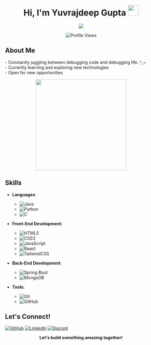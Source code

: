 <h1 align="center"><b>Hi, I'm Yuvrajdeep Gupta</b> <img src="https://user-images.githubusercontent.com/73097560/115834477-dbab4500-a447-11eb-908a-139a6edaec5c.gif" width="35"></h1>

<p align="center">
  <a href="https://github.com/DenverCoder1/readme-typing-svg"><img src="https://readme-typing-svg.herokuapp.com?font=Time+New+Roman&color=cyan&size=25&center=true&vCenter=true&width=600&height=100&lines=Welcome+to+my+GitHub+Profile!;I'm+a+Full-Stack+Developer;Always+learning+new+things;"></a>
</p>

<p align="center">
  <img src="https://komarev.com/ghpvc/?username=Yuvrajdeepgupta&style=flat-square&color=blue" alt="Profile Views">
</p>

## **About Me**

<p align="left">
- Constantly juggling between debugging code and debugging life..^_~<br>
- Currently learning and exploring new technologies <br>
- Open for new opportunities <br>
</p>

<p align="center">
  <img src="https://i.pinimg.com/originals/3b/ab/16/3bab1644886a6094080918ab88d52d5c.gif" width="300">
</p>

## **Skills**

- **Languages**:
  - ![Java](https://img.shields.io/badge/Java-%23ED8B00.svg?style=for-the-badge&logo=java&logoColor=white)
  - ![Python](https://img.shields.io/badge/Python-%2314354C.svg?style=for-the-badge&logo=python&logoColor=white)
  - ![C](https://img.shields.io/badge/C-%232370ED.svg?style=for-the-badge&logo=c&logoColor=white)

- **Front-End Development**:
  - ![HTML5](https://img.shields.io/badge/HTML5-%23E34F26.svg?style=for-the-badge&logo=html5&logoColor=white)
  - ![CSS3](https://img.shields.io/badge/CSS3-%231572B6.svg?style=for-the-badge&logo=css3&logoColor=white)
  - ![JavaScript](https://img.shields.io/badge/JavaScript-%23F7DF1E.svg?style=for-the-badge&logo=javascript&logoColor=black)
  - ![React](https://img.shields.io/badge/React-%2320232a.svg?style=for-the-badge&logo=react&logoColor=%2361DAFB)
  - ![TailwindCSS](https://img.shields.io/badge/tailwindcss-%2338B2AC.svg?style=for-the-badge&logo=tailwind-css&logoColor=white)

- **Back-End Development**:
  - ![Spring Boot](https://img.shields.io/badge/Spring%20Boot-%236DB33F.svg?style=for-the-badge&logo=spring-boot&logoColor=white)
  - ![MongoDB](https://img.shields.io/badge/MongoDB-%2347A248.svg?style=for-the-badge&logo=mongodb&logoColor=white)

- **Tools**:
  - ![Git](https://img.shields.io/badge/Git-%23F05033.svg?style=for-the-badge&logo=git&logoColor=white)
  - ![GitHub](https://img.shields.io/badge/GitHub-%23121011.svg?style=for-the-badge&logo=github&logoColor=white)

## **Let's Connect!**
<p align="left">
  <a href="https://github.com/Yuvrajdeepgupta"><img src="https://img.shields.io/badge/GitHub-Yuvrajdeepgupta-181717?style=for-the-badge&logo=github&logoColor=white" alt="GitHub"></a>
  <a href="https://www.linkedin.com/in/yuvrajdeep/"><img src="https://img.shields.io/badge/LinkedIn-Yuvrajdeep-blue?style=for-the-badge&logo=linkedin&logoColor=white" alt="LinkedIn"></a>
  <a href="https://discord.com/invite/aXsStHguEP"><img src="https://img.shields.io/badge/Discord-Yuvrajdeep-7289DA?style=for-the-badge&logo=discord&logoColor=white" alt="Discord"></a>
</p>

<p align="center">
  <b>Let's build something amazing together!</b>
</p>
